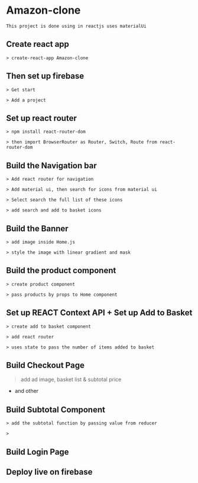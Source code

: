# Amazon-clone

    This project is done using in reactjs uses materialUi

## Create react app

    > create-react-app Amazon-clone

## Then set up firebase

    > Get start

    > Add a project

## Set up react router

    > npm install react-router-dom

    > then import BrowserRouter as Router, Switch, Route from react-router-dom

## Build the Navigation bar

    > Add react router for navigation

    > Add material ui, then search for icons from material ui

    > Select search the full list of these icons

    > add search and add to basket icons

## Build the Banner

    > add image inside Home.js

    > style the image with linear gradient and mask

## Build the product component

    > create product component

    > pass products by props to Home component

## Set up REACT Context API + Set up Add to Basket

    > create add to basket component

    > add react router

    > uses state to pass the number of items added to basket

## Build Checkout Page

> add ad image, basket list & subtotal price

- and other

  >

## Build Subtotal Component

    > add the subtotal function by passing value from reducer

    >

## Build Login Page

## Deploy live on firebase
